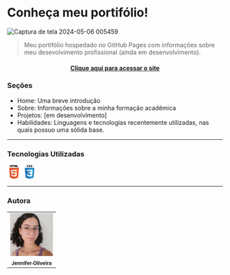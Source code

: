 # Conheça meu portifólio!

![Captura de tela 2024-05-06 005459](https://github.com/sunwist/portifolio-ptbr/assets/104114717/a21402b9-6ddb-4fb5-9a94-a4057df695dd)

> Meu portifólio hospedado no GitHub Pages com informações sobre meu desevolvimento profissional (ainda em desenvolvimento).

<h4 align="center"><a href="#">Clique aqui para acessar o site</a></h4>

### Seções

- Home: Uma breve introdução
- Sobre: Informações sobre a minha formação acadêmica
- Projetos: [em desenvolvimento]
- Habilidades: Linguagens e tecnologias recentemente utilizadas, nas quais possuo uma sólida base.

---

### Tecnologias Utilizadas

<code><img height="32" src="https://raw.githubusercontent.com/github/explore/80688e429a7d4ef2fca1e82350fe8e3517d3494d/topics/html/html.png" alt="HTML5"/></code>
<code><img height="32" src="https://raw.githubusercontent.com/github/explore/80688e429a7d4ef2fca1e82350fe8e3517d3494d/topics/css/css.png" alt="CSS"/></code>

---

### Autora

<table>
  <tr>
    <td align="center">
      <a href="https://github.com/sunwist">
        <img src="img/me.jpg" width="100px;" alt="Foto da Jennifer no GitHub"/><br>
        <sub>
          <b>Jennifer Oliveira</b>
        </sub>
      </a>
    </td>
  </tr>

</table>
